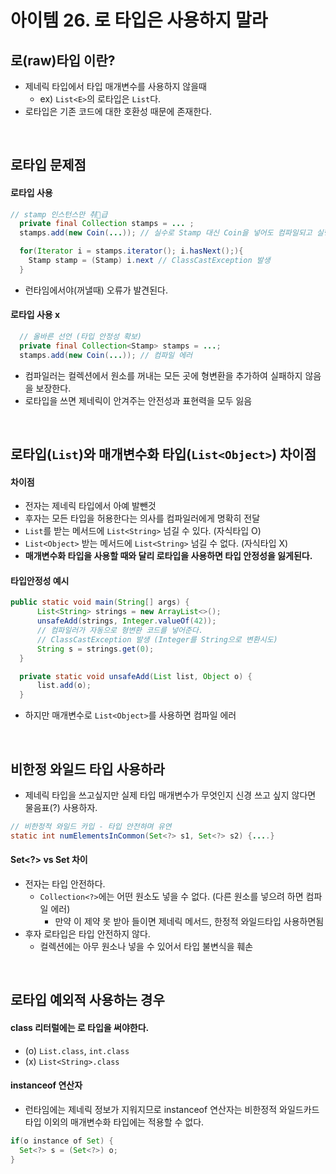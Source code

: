 # 아이템 26. 로 타입은 사용하지 말라

## 로(raw)타입 이란?
- 제네릭 타입에서 타입 매개변수를 사용하지 않을때
  - ex) `List<E>`의 로타입은 `List`다.
- 로타입은 기존 코드에 대한 호환성 때문에 존재한다.

<br/>

## 로타입 문제점

#### 로타입 사용
```java
// stamp 인스턴스만 취급
  private final Collection stamps = ... ;
  stamps.add(new Coin(...)); // 실수로 Stamp 대신 Coin을 넣어도 컴파일되고 실행된다는 문제점.
```
```java
  for(Iterator i = stamps.iterator(); i.hasNext();){
    Stamp stamp = (Stamp) i.next // ClassCastException 발생
  }
```
- 런타임에서야(꺼낼때) 오류가 발견된다.

#### 로타입 사용 x
```java
  // 올바른 선언 (타입 안정성 확보)
  private final Collection<Stamp> stamps = ...;
  stamps.add(new Coin(...)); // 컴파일 에러
  ```
- 컴파일러는 컬렉션에서 원소를 꺼내는 모든 곳에 형변환을 추가하여 실패하지 않음을 보장한다.
- 로타입을 쓰면 제네릭이 안겨주는 안전성과 표현력을 모두 잃음


<br/>

## 로타입(`List`)와 매개변수화 타입(`List<Object>`) 차이점
#### 차이점
  - 전자는 제네릭 타입에서 아예 발뺀것
  - 후자는 모든 타입을 허용한다는 의사를 컴파일러에게 명확히 전달
  - `List`를 받는 메서드에 `List<String>` 넘길 수 있다. (자식타입 O)
  - `List<Object>` 받는 메서드에 `List<String>` 넘길 수 없다. (자식타입 X)
  -  __매개변수화 타입을 사용할 때와 달리 로타입을 사용하면 타입 안정성을 잃게된다.__
#### 타입안정성 예시
```java
public static void main(String[] args) {
      List<String> strings = new ArrayList<>();
      unsafeAdd(strings, Integer.valueOf(42));
      // 컴파일러가 자동으로 형변환 코드를 넣어준다.
      // ClassCastException 발생 (Integer를 String으로 변환시도)
      String s = strings.get(0);
  }

  private static void unsafeAdd(List list, Object o) {
      list.add(o);
  }
  ```
  - 하지만 매개변수로 `List<Object>`를 사용하면 컴파일 에러


<br/>

## 비한정 와일드 타입 사용하라
- 제네릭 타입을 쓰고싶지만 실제 타입 매개변수가 무엇인지 신경 쓰고 싶지 않다면 물음표(?) 사용하자.
```java
// 비한정적 와일드 카입 - 타입 안전하며 유연
static int numElementsInCommon(Set<?> s1, Set<?> s2) {....}
```
#### Set<?> vs Set 차이
  - 전자는 타입 안전하다.
    - `Collection<?>`에는 어떤 원소도 넣을 수 없다. (다른 원소를 넣으려 하면 컴파일 에러)
      - 만약 이 제약 못 받아 들이면 제네릭 메서드, 한정적 와일드타입 사용하면됨
  - 후자 로타입은 타입 안전하지 않다.
    - 컬렉션에는 아무 원소나 넣을 수 있어서 타입 불변식을 훼손

<br/>

## 로타입 예외적 사용하는 경우
#### class 리터럴에는 로 타입을 써야한다.
  - (o) `List.class`, `int.class`
  - (x) `List<String>.class`
#### instanceof 연산자
- 런타임에는 제네릭 정보가 지워지므로 instanceof 연산자는 비한정적 와일드카드 타입 이외의 매개변수화 타입에는 적용할 수 없다.  
```java
if(o instance of Set) {
  Set<?> s = (Set<?>) o;
}
```
